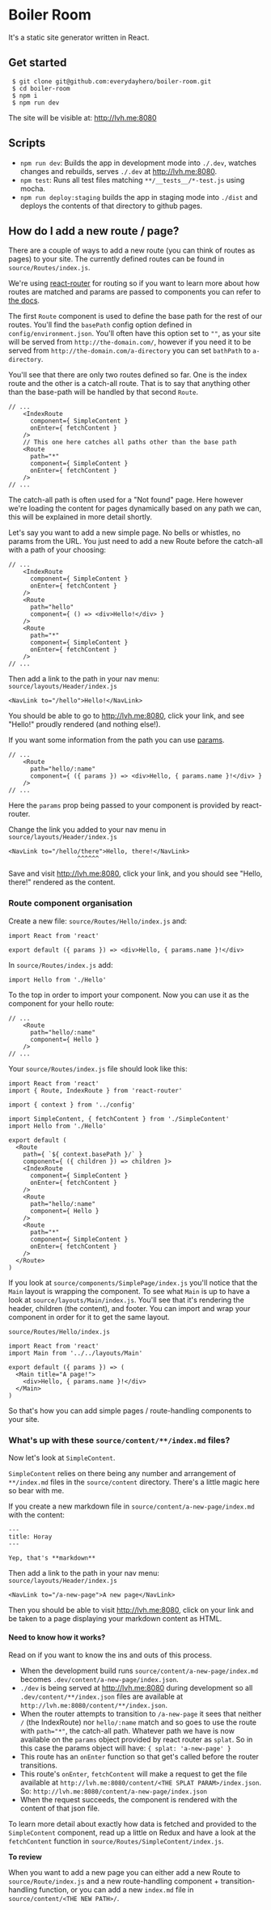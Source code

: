 # Boiler Room

It's a static site generator written in React.

## Get started

```
 $ git clone git@github.com:everydayhero/boiler-room.git
 $ cd boiler-room
 $ npm i
 $ npm run dev
```

The site will be visible at: http://lvh.me:8080

## Scripts

* `npm run dev`: Builds the app in development mode into `./.dev`, watches changes and rebuilds, serves `./.dev` at http://lvh.me:8080.
* `npm test`: Runs all test files matching `**/__tests__/*-test.js` using mocha.
* `npm run deploy:staging` builds the app in staging mode into `./dist` and deploys the contents of that directory to github pages.

## How do I add a new route / page?

There are a couple of ways to add a new route (you can think of routes as pages) to your site. The currently defined routes can be found in `source/Routes/index.js`.

We're using [react-router](https://github.com/rackt/react-router) for routing so if you want to learn more about how routes are matched and params are passed to components you can refer to [the docs](https://github.com/rackt/react-router/tree/master/docs).

The first `Route` component is used to define the base path for the rest of our routes. You'll find the `basePath` config option defined in `config/environment.json`. You'll often have this option set to `""`, as your site will be served from `http://the-domain.com/`, however if you need it to be served from `http://the-domain.com/a-directory` you can set `bathPath` to `a-directory`.

You'll see that there are only two routes defined so far. One is the index route and the other is a catch-all route. That is to say that anything other than the base-path will be handled by that second `Route`.

```
// ...
    <IndexRoute
      component={ SimpleContent }
      onEnter={ fetchContent }
    />
    // This one here catches all paths other than the base path
    <Route
      path="*"
      component={ SimpleContent }
      onEnter={ fetchContent }
    />
// ...
```

The catch-all path is often used for a "Not found" page. Here however we're loading the content for pages dynamically based on any path we can, this will be explained in more detail shortly.

Let's say you want to add a new simple page. No bells or whistles, no params from the URL. You just need to add a new Route before the catch-all with a path of your choosing:

```
// ...
    <IndexRoute
      component={ SimpleContent }
      onEnter={ fetchContent }
    />
    <Route
      path="hello"
      component={ () => <div>Hello!</div> }
    />
    <Route
      path="*"
      component={ SimpleContent }
      onEnter={ fetchContent }
    />
// ...
```

Then add a link to the path in your nav menu: `source/layouts/Header/index.js`

```
<NavLink to="/hello">Hello!</NavLink>
```

You should be able to go to http://lvh.me:8080, click your link, and see "Hello!" proudly rendered (and nothing else!).

If you want some information from the path you can use [params](https://github.com/rackt/react-router/blob/master/docs/guides/basics/RouteMatching.md#path-syntax).

```
// ...
    <Route
      path="hello/:name"
      component={ ({ params }) => <div>Hello, { params.name }!</div> }
    />
// ...
```

Here the `params` prop being passed to your component is provided by react-router.

Change the link you added to your nav menu in `source/layouts/Header/index.js`

```
<NavLink to="/hello/there">Hello, there!</NavLink>
                   ^^^^^^
```

Save and visit http://lvh.me:8080, click your link, and you should see "Hello, there!" rendered as the content.

### Route component organisation

Create a new file: `source/Routes/Hello/index.js` and:

```
import React from 'react'

export default ({ params }) => <div>Hello, { params.name }!</div>
```

In `source/Routes/index.js` add:

```
import Hello from './Hello'
```

To the top in order to import your component. Now you can use it as the component for your hello route:

```
// ...
    <Route
      path="hello/:name"
      component={ Hello }
    />
// ...
```

Your `source/Routes/index.js` file should look like this:

```
import React from 'react'
import { Route, IndexRoute } from 'react-router'

import { context } from '../config'

import SimpleContent, { fetchContent } from './SimpleContent'
import Hello from './Hello'

export default (
  <Route
    path={ `${ context.basePath }/` }
    component={ ({ children }) => children }>
    <IndexRoute
      component={ SimpleContent }
      onEnter={ fetchContent }
    />
    <Route
      path="hello/:name"
      component={ Hello }
    />
    <Route
      path="*"
      component={ SimpleContent }
      onEnter={ fetchContent }
    />
  </Route>
)
```

If you look at `source/components/SimplePage/index.js` you'll notice that the `Main` layout is wrapping the component. To see what `Main` is up to have a look at `source/layouts/Main/index.js`. You'll see that it's rendering the header, children (the content), and footer. You can import and wrap your component in order for it to get the same layout.

`source/Routes/Hello/index.js`

```
import React from 'react'
import Main from '../../layouts/Main'

export default ({ params }) => (
  <Main title="A page!">
    <div>Hello, { params.name }!</div>
  </Main>
)
```

So that's how you can add simple pages / route-handling components to your site.

### What's up with these `source/content/**/index.md` files?

Now let's look at `SimpleContent`.

`SimpleContent` relies on there being any number and arrangement of `**/index.md` files in the `source/content` directory. There's a little magic here so bear with me.

If you create a new markdown file in `source/content/a-new-page/index.md` with the content:

```
---
title: Horay
---

Yep, that's **markdown**
```

Then add a link to the path in your nav menu: `source/layouts/Header/index.js`

```
<NavLink to="/a-new-page">A new page</NavLink>
```

Then you should be able to visit http://lvh.me:8080, click on your link and be taken to a page displaying your markdown content as HTML.

#### Need to know how it works?

Read on if you want to know the ins and outs of this process.

* When the development build runs `source/content/a-new-page/index.md` becomes `.dev/content/a-new-page/index.json`.
* `./dev` is being served at http://lvh.me:8080 during development so all `.dev/content/**/index.json` files are available at `http://lvh.me:8080/content/**/index.json`.
* When the router attempts to transition to `/a-new-page` it sees that neither `/` (the IndexRoute) nor `hello/:name` match and so goes to use the route with `path="*"`, the catch-all path. Whatever path we have is now available on the `params` object provided by react router as `splat`. So in this case the params object will have: `{ splat: 'a-new-page' }`
* This route has an `onEnter` function so that get's called before the router transitions.
* This route's `onEnter`, `fetchContent` will make a request to get the file available at `http://lvh.me:8080/content/<THE SPLAT PARAM>/index.json`. So: `http://lvh.me:8080/content/a-new-page/index.json`
* When the request succeeds, the component is rendered with the content of that json file.

To learn more detail about exactly how data is fetched and provided to the `SimpleContent` component, read up a little on Redux and have a look at the `fetchContent` function in `source/Routes/SimpleContent/index.js`.

**To review**

When you want to add a new page you can either add a new Route to `source/Route/index.js` and a new route-handling component + transition-handling function, or you can add a new `index.md` file in `source/content/<THE NEW PATH>/`.
